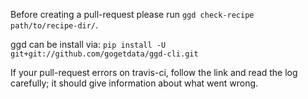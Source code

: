 Before creating a pull-request please run `ggd check-recipe path/to/recipe-dir/`.

ggd can be install via: `pip install -U git+git://github.com/gogetdata/ggd-cli.git`

If your pull-request errors on travis-ci, follow the link and read the log carefully;
it should give information about what went wrong.
